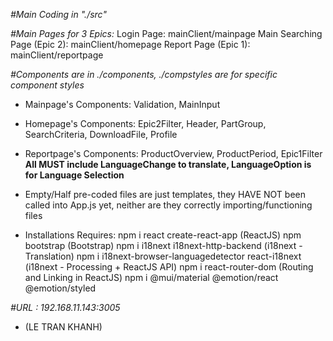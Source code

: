 *#Main Coding in "./src"*

*#Main Pages for 3 Epics:*
Login Page: mainClient/mainpage
Main Searching Page (Epic 2): mainClient/homepage
Report Page (Epic 1): mainClient/reportpage

*#Components are in ./components, ./compstyles are for specific component styles*
- Mainpage's Components: Validation, MainInput
- Homepage's Components: Epic2Filter, Header, PartGroup, SearchCriteria, DownloadFile, Profile
- Reportpage's Components: ProductOverview,  ProductPeriod, Epic1Filter
**All MUST include LanguageChange to translate, LanguageOption is for Language Selection**

- Empty/Half pre-coded files are just templates, they HAVE NOT been called into App.js yet, neither are they correctly importing/functioning files

- Installations Requires:
npm i react create-react-app (ReactJS)
npm bootstrap (Bootstrap)
npm i i18next i18next-http-backend (i18next - Translation)
npm i i18next-browser-languagedetector react-i18next (i18next - Processing + ReactJS API)
npm i react-router-dom (Routing and Linking in ReactJS)
npm i @mui/material @emotion/react @emotion/styled

*#URL : 192.168.11.143:3005*
- (LE TRAN KHANH)



